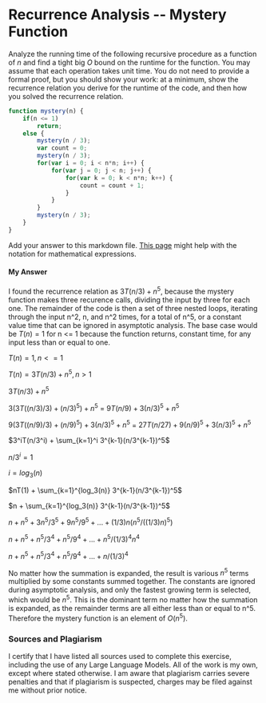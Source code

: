 # Recurrence Analysis -- Mystery Function

Analyze the running time of the following recursive procedure as a function of
$n$ and find a tight big $O$ bound on the runtime for the function. You may
assume that each operation takes unit time. You do not need to provide a formal
proof, but you should show your work: at a minimum, show the recurrence relation
you derive for the runtime of the code, and then how you solved the recurrence
relation.

```javascript
function mystery(n) {
    if(n <= 1)
        return;
    else {
        mystery(n / 3);
        var count = 0;
        mystery(n / 3);
        for(var i = 0; i < n*n; i++) {
            for(var j = 0; j < n; j++) {
                for(var k = 0; k < n*n; k++) {
                    count = count + 1;
                }
            }
        }
        mystery(n / 3);
    }
}
```

Add your answer to this markdown file. [This
page](https://docs.github.com/en/get-started/writing-on-github/working-with-advanced-formatting/writing-mathematical-expressions)
might help with the notation for mathematical expressions.

#### My Answer

I found the recurrence relation as $3T(n/3) + n^5$, because the mystery function makes three recurence calls, dividing the input by three for each one. The remainder of the code is then a set of three nested loops, iterating through the input n^2, n, and n^2 times, for a total of n^5, or a constant value time that can be ignored in asymptotic analysis. The base case would be $T(n)=1$ for n <= 1 because the function returns, constant time, for any input less than or equal to one. 

$T(n) = 1,  n <= 1$

$T(n) = 3T(n/3) + n^5,  n > 1$

$3T(n/3) + n^5$

$3(3T((n/3)/3) + (n/3)^5) + n^5$ = $9T(n/9) + 3(n/3)^5 + n^5$

$9(3T((n/9)/3) + (n/9)^5) + 3(n/3)^5 + n^5$ = $27T(n/27) + 9(n/9)^5 + 3(n/3)^5 + n^5$

$3^iT(n/3^i) +  \sum_{k=1}^i 3^{k-1}(n/3^{k-1})^5$

$n/3^i = 1$

$i = log_3(n)$

$nT(1) + \sum_{k=1}^{log_3(n)} 3^{k-1}(n/3^{k-1})^5$

$n + \sum_{k=1}^{log_3(n)} 3^{k-1}(n/3^{k-1})^5$ 

$n + n^5 + 3n^5/3^5 + 9n^5/9^5 + ... + (1/3)n(n^5/((1/3)n)^5)$ 

$n + n^5 + n^5/3^4 + n^5/9^4 + ... + n^5/(1/3)^4n^4$

$n + n^5 + n^5/3^4 + n^5/9^4 + ... + n/(1/3)^4$

No matter how the summation is expanded, the result is various $n^5$ terms multiplied by some constants summed together. The constants are ignored during asymptotic analysis, and only the fastest growing term is selected, which would be $n^5$. This is the dominant term no matter how the summation is expanded, as the remainder terms are all either less than or equal to n^5. Therefore the mystery function is an element of $O(n^5)$. 

### Sources and Plagiarism 

I certify that I have listed all sources used to complete this exercise, including the use of any Large Language Models. All of the work is my own, except where stated otherwise. I am aware that plagiarism carries severe penalties and that if plagiarism is suspected, charges may be filed against me without prior notice.

